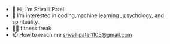 - 👋 Hi, I’m Srivalli Patel
- 👀 I’m interested in coding,machine learning , psychology, and spirituality.
- 🏋️‍♀️ fitness freak
- 📫 How to reach me srivallipatel1105@gmail.com

<!---
phoenixERic/phoenixERic is a ✨ special ✨ repository because its `README.md` (this file) appears on your GitHub profile.
You can click the Preview link to take a look at your changes.
--->
